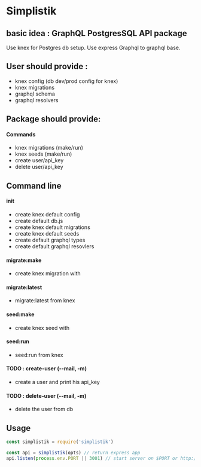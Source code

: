 # Simplistik

## basic idea : GraphQL PostgresSQL API package

Use knex for Postgres db setup.
Use express Graphql to graphql base.

## User should provide :

- knex config (db dev/prod config for knex)
- knex migrations
- graphql schema
- graphql resolvers

## Package should provide:

#### Commands

- knex migrations (make/run)
- knex seeds (make/run)
- create user/api_key
- delete user/api_key

## Command line

#### init

- create knex default config
- create default db.js
- create knex default migrations
- create knex default seeds
- create default graphql types
- create default graphql resovlers

#### migrate:make <name>

- create knex migration with <name>

#### migrate:latest

- migrate:latest from knex

#### seed:make <name>

- create knex seed with <name>

#### seed:run

- seed:run from knex

#### TODO : create-user (--mail, -m)

- create a user and print his api_key

#### TODO : delete-user (--mail, -m)

- delete the user from db

## Usage

```javascript
const simplistik = require('simplistik')

const api = simplistik(opts) // return express app
api.listen(process.env.PORT || 3001) // start server on $PORT or http://localhost:3001
```

